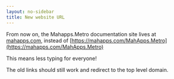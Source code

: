 ```yaml
---
layout: no-sidebar
title: New website URL
---
```


From now on, the Mahapps.Metro documentation site lives at [mahapps.com](https://mahapps.com), instead of [https://mahapps.com/MahApps.Metro](https://mahapps.com/MahApps.Metro)

This means less typing for everyone!

The old links should still work and redirect to the top level domain.